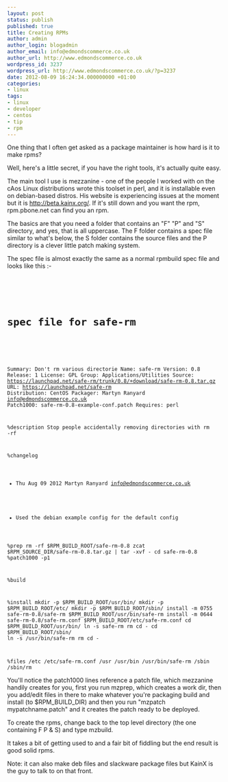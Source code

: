 ```yaml
---
layout: post
status: publish
published: true
title: Creating RPMs
author: admin
author_login: blogadmin
author_email: info@edmondscommerce.co.uk
author_url: http://www.edmondscommerce.co.uk
wordpress_id: 3237
wordpress_url: http://www.edmondscommerce.co.uk/?p=3237
date: 2012-08-09 16:24:34.000000000 +01:00
categories:
- linux
tags:
- linux
- developer
- centos
- tip
- rpm
---
```

One thing that I often get asked as a package maintainer is how hard is it to make rpms?

Well, here's a little secret, if you have the right tools, it's actually quite easy.

The main tool I use is mezzanine - one of the people I worked with on the cAos Linux distributions wrote this toolset in perl, and it is installable even on debian-based distros.  His website is experiencing issues at the moment but it is <a href="http://beta.kainx.org/" title="http://beta.kainx.org/">http://beta.kainx.org/</a>.  If it's still down and you want the rpm, rpm.pbone.net can find you an rpm.

The basics are that you need a folder that contains an "F" "P" and "S" directory, and yes, that is all uppercase.  The F folder contains a spec file similar to what's below, the S folder contains the source files and the P directory is a clever little patch making system.

The spec file is almost exactly the same as a normal rpmbuild spec file and looks like this :-
<code>
#
# spec file for safe-rm
#
Summary: Don't rm various directorie
Name: safe-rm
Version: 0.8
Release: 1
License: GPL
Group: Applications/Utilities
Source: https://launchpad.net/safe-rm/trunk/0.8/+download/safe-rm-0.8.tar.gz
URL: https://launchpad.net/safe-rm
Distribution: CentOS
Packager: Martyn Ranyard <info@edmondscommerce.co.uk>
Patch1000: safe-rm-0.8-example-conf.patch
Requires: perl

%description
Stop people accidentally removing directories with rm -rf

%changelog
* Thu Aug 09 2012 Martyn Ranyard <info@edmondscommerce.co.uk>
- Used the debian example config for the default config

%prep
rm -rf $RPM_BUILD_ROOT/safe-rm-0.8
zcat $RPM_SOURCE_DIR/safe-rm-0.8.tar.gz | tar -xvf -
cd safe-rm-0.8
%patch1000 -p1

%build

%install
mkdir -p $RPM_BUILD_ROOT/usr/bin/
mkdir -p $RPM_BUILD_ROOT/etc/
mkdir -p $RPM_BUILD_ROOT/sbin/
install -m 0755 safe-rm-0.8/safe-rm $RPM_BUILD_ROOT/usr/bin/safe-rm
install -m 0644 safe-rm-0.8/safe-rm.conf $RPM_BUILD_ROOT/etc/safe-rm.conf
cd $RPM_BUILD_ROOT/usr/bin/
ln -s safe-rm rm
cd -
cd $RPM_BUILD_ROOT/sbin/
ln -s /usr/bin/safe-rm rm
cd -

%files
/etc
/etc/safe-rm.conf
/usr
/usr/bin
/usr/bin/safe-rm
/sbin
/sbin/rm
</code>

You'll notice the patch1000 lines reference a patch file, which mezzanine handily creates for you, first you run mzprep, which creates a work dir, then you add/edit files in there to make whatever you're packaging build and install (to $RPM_BUILD_DIR) and then you run "mzpatch mypatchname.patch" and it creates the patch ready to be deployed.

To create the rpms, change back to the top level directory (the one containing F P & S) and type mzbuild.

It takes a bit of getting used to and a fair bit of fiddling but the end result is good solid rpms.

Note: it can also make deb files and slackware package files but KainX is the guy to talk to on that front.
